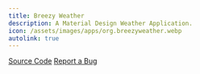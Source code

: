 ```yaml
---
title: Breezy Weather
description: A Material Design Weather Application.
icon: /assets/images/apps/org.breezyweather.webp
autolink: true
---
```


<div class="button-bar" markdown="0">
<a class="btn" href="https://github.com/breezy-weather/breezy-weather">Source Code</a>
<a class="btn" href="https://github.com/breezy-weather/breezy-weather/issues">Report a Bug</a>
</div>


